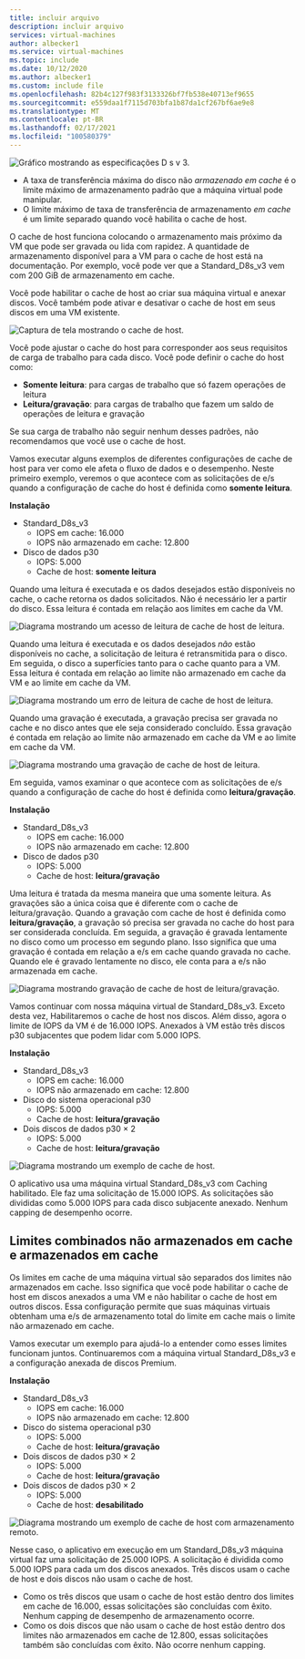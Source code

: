 ```yaml
---
title: incluir arquivo
description: incluir arquivo
services: virtual-machines
author: albecker1
ms.service: virtual-machines
ms.topic: include
ms.date: 10/12/2020
ms.author: albecker1
ms.custom: include file
ms.openlocfilehash: 82b4c127f983f3133326bf7fb538e40713ef9655
ms.sourcegitcommit: e559daa1f7115d703bfa1b87da1cf267bf6ae9e8
ms.translationtype: MT
ms.contentlocale: pt-BR
ms.lasthandoff: 02/17/2021
ms.locfileid: "100580379"
---
```

![Gráfico mostrando as especificações D s v 3.](media/vm-disk-performance/dsv3-documentation.jpg)

- A taxa de transferência máxima do disco não *armazenado em cache* é o limite máximo de armazenamento padrão que a máquina virtual pode manipular.
- O limite máximo de taxa de transferência de armazenamento *em cache* é um limite separado quando você habilita o cache de host.

O cache de host funciona colocando o armazenamento mais próximo da VM que pode ser gravada ou lida com rapidez. A quantidade de armazenamento disponível para a VM para o cache de host está na documentação. Por exemplo, você pode ver que a Standard_D8s_v3 vem com 200 GiB de armazenamento em cache.

Você pode habilitar o cache de host ao criar sua máquina virtual e anexar discos. Você também pode ativar e desativar o cache de host em seus discos em uma VM existente.

![Captura de tela mostrando o cache de host.](media/vm-disk-performance/host-caching.jpg)

Você pode ajustar o cache do host para corresponder aos seus requisitos de carga de trabalho para cada disco. Você pode definir o cache do host como:

- **Somente leitura**: para cargas de trabalho que só fazem operações de leitura
- **Leitura/gravação**: para cargas de trabalho que fazem um saldo de operações de leitura e gravação

Se sua carga de trabalho não seguir nenhum desses padrões, não recomendamos que você use o cache de host.

Vamos executar alguns exemplos de diferentes configurações de cache de host para ver como ele afeta o fluxo de dados e o desempenho. Neste primeiro exemplo, veremos o que acontece com as solicitações de e/s quando a configuração de cache do host é definida como **somente leitura**.

**Instalação**

- Standard_D8s_v3
  - IOPS em cache: 16.000
  - IOPS não armazenado em cache: 12.800
- Disco de dados p30
  - IOPS: 5.000
  - Cache de host: **somente leitura**

Quando uma leitura é executada e os dados desejados estão disponíveis no cache, o cache retorna os dados solicitados. Não é necessário ler a partir do disco. Essa leitura é contada em relação aos limites em cache da VM.

![Diagrama mostrando um acesso de leitura de cache de host de leitura.](media/vm-disk-performance/host-caching-read-hit.jpg)

Quando uma leitura é executada e os dados desejados *não* estão disponíveis no cache, a solicitação de leitura é retransmitida para o disco. Em seguida, o disco a superfícies tanto para o cache quanto para a VM. Essa leitura é contada em relação ao limite não armazenado em cache da VM e ao limite em cache da VM.

![Diagrama mostrando um erro de leitura de cache de host de leitura.](media/vm-disk-performance/host-caching-read-miss.jpg)

Quando uma gravação é executada, a gravação precisa ser gravada no cache e no disco antes que ele seja considerado concluído. Essa gravação é contada em relação ao limite não armazenado em cache da VM e ao limite em cache da VM.

![Diagrama mostrando uma gravação de cache de host de leitura.](media/vm-disk-performance/host-caching-write.jpg)

Em seguida, vamos examinar o que acontece com as solicitações de e/s quando a configuração de cache do host é definida como **leitura/gravação**.

**Instalação**

- Standard_D8s_v3
  - IOPS em cache: 16.000
  - IOPS não armazenado em cache: 12.800
- Disco de dados p30
  - IOPS: 5.000
  - Cache de host: **leitura/gravação**

Uma leitura é tratada da mesma maneira que uma somente leitura. As gravações são a única coisa que é diferente com o cache de leitura/gravação. Quando a gravação com cache de host é definida como **leitura/gravação**, a gravação só precisa ser gravada no cache do host para ser considerada concluída. Em seguida, a gravação é gravada lentamente no disco como um processo em segundo plano. Isso significa que uma gravação é contada em relação a e/s em cache quando gravada no cache. Quando ele é gravado lentamente no disco, ele conta para a e/s não armazenada em cache.

![Diagrama mostrando gravação de cache de host de leitura/gravação.](media/vm-disk-performance/host-caching-read-write.jpg)

Vamos continuar com nossa máquina virtual de Standard_D8s_v3. Exceto desta vez, Habilitaremos o cache de host nos discos. Além disso, agora o limite de IOPS da VM é de 16.000 IOPS. Anexados à VM estão três discos p30 subjacentes que podem lidar com 5.000 IOPS.

**Instalação**

- Standard_D8s_v3
  - IOPS em cache: 16.000
  - IOPS não armazenado em cache: 12.800
- Disco do sistema operacional p30
  - IOPS: 5.000
  - Cache de host: **leitura/gravação**
- Dois discos de dados p30 × 2
  - IOPS: 5.000
  - Cache de host: **leitura/gravação**

![Diagrama mostrando um exemplo de cache de host.](media/vm-disk-performance/host-caching-example-without-remote.jpg)

O aplicativo usa uma máquina virtual Standard_D8s_v3 com Caching habilitado. Ele faz uma solicitação de 15.000 IOPS. As solicitações são divididas como 5.000 IOPS para cada disco subjacente anexado. Nenhum capping de desempenho ocorre.

## <a name="combined-uncached-and-cached-limits"></a>Limites combinados não armazenados em cache e armazenados em cache

Os limites em cache de uma máquina virtual são separados dos limites não armazenados em cache. Isso significa que você pode habilitar o cache de host em discos anexados a uma VM e não habilitar o cache de host em outros discos. Essa configuração permite que suas máquinas virtuais obtenham uma e/s de armazenamento total do limite em cache mais o limite não armazenado em cache.

Vamos executar um exemplo para ajudá-lo a entender como esses limites funcionam juntos. Continuaremos com a máquina virtual Standard_D8s_v3 e a configuração anexada de discos Premium.

**Instalação**

- Standard_D8s_v3
  - IOPS em cache: 16.000
  - IOPS não armazenado em cache: 12.800
- Disco do sistema operacional p30
  - IOPS: 5.000
  - Cache de host: **leitura/gravação**
- Dois discos de dados p30 × 2
  - IOPS: 5.000
  - Cache de host: **leitura/gravação**
- Dois discos de dados p30 × 2
  - IOPS: 5.000
  - Cache de host: **desabilitado**

![Diagrama mostrando um exemplo de cache de host com armazenamento remoto.](media/vm-disk-performance/host-caching-example-with-remote.jpg)

Nesse caso, o aplicativo em execução em um Standard_D8s_v3 máquina virtual faz uma solicitação de 25.000 IOPS. A solicitação é dividida como 5.000 IOPS para cada um dos discos anexados. Três discos usam o cache de host e dois discos não usam o cache de host.

- Como os três discos que usam o cache de host estão dentro dos limites em cache de 16.000, essas solicitações são concluídas com êxito. Nenhum capping de desempenho de armazenamento ocorre.
- Como os dois discos que não usam o cache de host estão dentro dos limites não armazenados em cache de 12.800, essas solicitações também são concluídas com êxito. Não ocorre nenhum capping.

